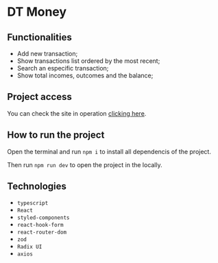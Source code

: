 # DT Money

## Functionalities

- Add new transaction;
- Show transactions list ordered by the most recent;
- Search an especific transaction;
- Show total incomes, outcomes and the balance;

## Project access

You can check the site in operation  <a href='https://03-ignite-dt-money-challenge.vercel.app/' target='_blank'>clicking here</a>.

## How to run the project

Open the terminal and run `npm i` to install all dependencis of the project.

Then run `npm run dev` to open the project in the locally.

## Technologies

- `typescript`
- `React`
- `styled-components`
- `react-hook-form`
- `react-router-dom`
- `zod`
- `Radix UI`
- `axios`

